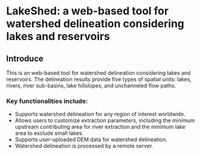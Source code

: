 # LakeShed: a web-based tool for watershed delineation considering lakes and reservoirs
## Introduce
This is an web-based tool for watershed delineation considering lakes and reservoirs. The delineation results provide five types of spatial units: lakes, rivers, river sub-basins, lake hillslopes, and unchanneled flow paths.

### Key functionalities include:
- Supports watershed delineation for any region of interest worldwide.
- Allows users to customize extraction parameters, including the minimum upstream contributing area for river extraction and the minimum lake area to exclude small lakes.
- Supports user-uploaded DEM data for watershed delineation.
- Watershed delineation is processed by a remote server.
